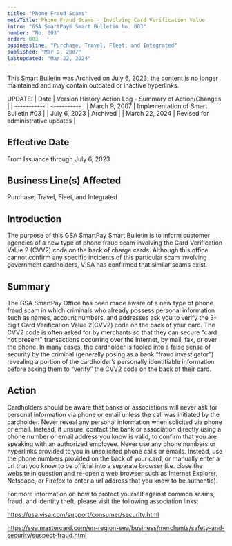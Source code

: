 ```yaml
---
title: "Phone Fraud Scams"
metaTitle: Phone Fraud Scams - Involving Card Verification Value
intro: "GSA SmartPay® Smart Bulletin No. 003"
number: "No. 003"
order: 003
businessline: "Purchase, Travel, Fleet, and Integrated"
published: "Mar 9, 2007"
lastupdated: "Mar 22, 2024"
---
```


<div 
    class="usa-alert margin-y-2 usa-alert--warning"
    data-test="alert-container"
    >
    <div class="usa-alert__body">
    <p 
        class="usa-alert__text" 
    >
        This Smart Bulletin was Archived on July 6, 2023; the content is no longer maintained and may contain outdated or inactive hyperlinks.
    </p>
    </div>
</div>

UPDATE:
| Date | Version History Action Log - Summary of Action/Changes |
| ----------- | ----------- |
| March 9, 2007 | Implementation of Smart Bulletin #03 |
| July 6, 2023 | Archived |
| March 22, 2024 | Revised for administrative updates |

## Effective Date

From Issuance through July 6, 2023


## Business Line(s) Affected

Purchase, Travel, Fleet, and Integrated


## Introduction

The purpose of this GSA SmartPay Smart Bulletin is to inform customer agencies of a new type of phone fraud scam involving the Card Verification Value 2 (CVV2) code on the back of charge cards. Although this office cannot confirm any specific incidents of this particular scam involving government cardholders, VISA has confirmed that similar scams exist. 


## Summary

The GSA SmartPay Office has been made aware of a new type of phone fraud scam in which criminals who already possess personal information such as names, account numbers, and addresses ask you to verify the 3-digit Card Verification Value 2(CVV2) code on the back of your card. The CVV2 code is often asked for by merchants so that they can secure "card not present" transactions occurring over the Internet, by mail, fax, or over the phone. In many cases, the cardholder is fooled into a false sense of security by the criminal (generally posing as a bank “fraud investigator”) revealing a portion of the cardholder’s personally identifiable information before asking them to “verify” the CVV2 code on the back of their card.


## Action
Cardholders should be aware that banks or associations will never ask for personal information via phone or email unless the call was initiated by the cardholder. Never reveal any personal information when solicited via phone or email. Instead, if unsure, contact the bank or association directly using a phone number or email address you know is valid, to confirm that you are speaking with an authorized employee. Never use any phone numbers or hyperlinks provided to you in unsolicited phone calls or emails. Instead, use the phone numbers provided on the back of your card, or manually enter a 
url that you know to be official into a separate browser (i.e. close the website in question and re-open a web browser such as Internet Explorer, Netscape, or Firefox to enter a url address that you know to be authentic). 

For more information on how to protect yourself against common scams, fraud, and identity theft, please visit the following association links: 

https://usa.visa.com/support/consumer/security.html

https://sea.mastercard.com/en-region-sea/business/merchants/safety-and-security/suspect-fraud.html
